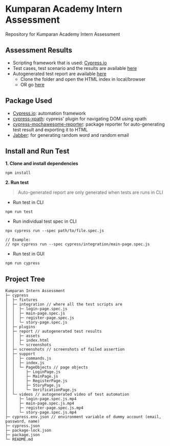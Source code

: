 # Kumparan Academy Intern Assessment

Repository for Kumparan Academy Intern Assessment

## Assessment Results
- Scripting framework that is used: [Cypress.io](https://www.cypress.io/)
- Test cases, test scenario and the results are available [here](https://docs.google.com/spreadsheets/d/1KOE_co54-Aog9MQ_M9X0-yDbUyKTMv-9Ilu0-NGXaCg/edit?usp=sharing)
- Autogenerated test report are available [here](https://github.com/sun-wise-man/Kumparan-Intern-Assessment/tree/master/cypress/report)
  - Clone the folder and open the HTML index in local/browser
  - OR go [here](https://htmlpreview.github.io/?https://github.com/sun-wise-man/Kumparan-Intern-Assessment/blob/master/cypress/report/index.html)

## Package Used
- [Cypress.io](https://www.cypress.io/): automation framework
- [cypress-xpath](https://www.npmjs.com/package/cypress-xpath): cypress' plugin for navigating DOM using xpath
- [cypress-mochawesome-reporter](https://www.npmjs.com/package/cypress-mochawesome-reporter): package reporter for auto-generating test result and exporting it to HTML
- [Jabber](https://github.com/dejavu1987/jabber): for generating random word and random email

## Install and Run Test
**1. Clone and install dependencies**
```
npm install
```

**2. Run test**
> Auto-generated report are only generated when tests are runs in CLI

- Run test in CLI
```
npm run test
```

- Run individual test spec in CLI
```
npx cypress run --spec path/to/file.spec.js

// Example:
// npx cypress run --spec cypress/integration/main-page.spec.js
```

- Run test in GUI
```
npm run cypress
```

## Project Tree
```
Kumparan Intern Assessment
├─ cypress
│  ├─ fixtures
│  ├─ integration // where all the test scripts are
│  │  ├─ login-page.spec.js
│  │  ├─ main-page.spec.js
│  │  ├─ register-page.spec.js
│  │  └─ story-page.spec.js
│  ├─ plugins
│  ├─ report // autogenerated test results
│  │  ├─ assets
│  │  ├─ index.html
│  │  └─ screenshots
│  ├─ screenshots // screenshots of failed assertion
│  ├─ support
│  │  ├─ commands.js
│  │  ├─ index.js
│  │  └─ PageObjects // page objects
│  │     ├─ LoginPage.js
│  │     ├─ MainPage.js
│  │     ├─ RegisterPage.js
│  │     ├─ StoryPage.js
│  │     └─ VerificationPage.js
│  └─ videos // autogenerated video of test automation
│     ├─ login-page.spec.js.mp4
│     ├─ main-page.spec.js.mp4
│     ├─ register-page.spec.js.mp4
│     └─ story-page.spec.js.mp4
├─ cypress.env.json // environment variable of dummy account (email, password, name)
├─ cypress.json
├─ package-lock.json
├─ package.json
└─ README.md

```